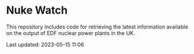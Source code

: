 # Nuke Watch

This repository includes code for retrieving the latest information available on the output of EDF nuclear power plants in the UK.

Last updated: 2023-05-15 11:06